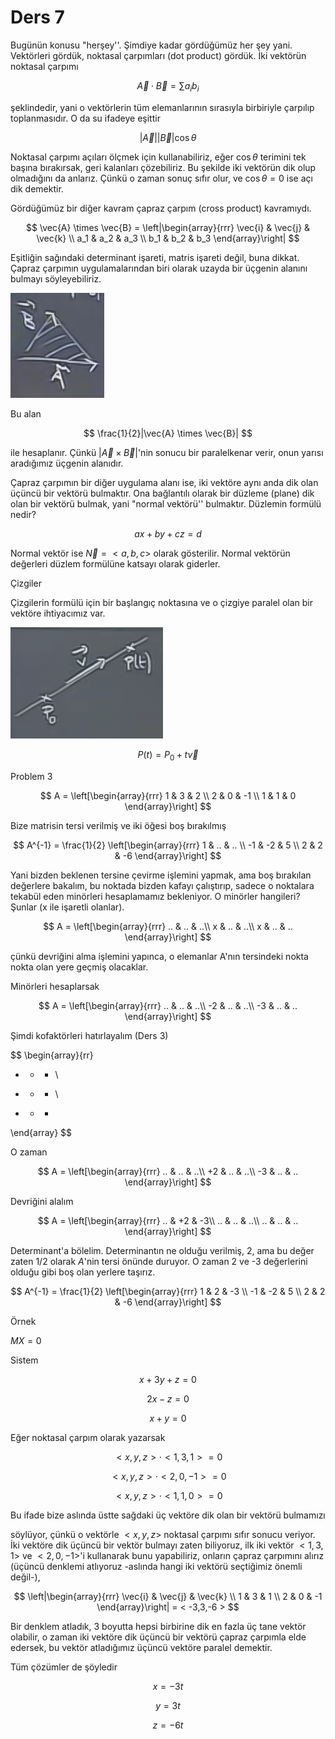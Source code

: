 # Ders 7

Bugünün konusu "herşey''. Şimdiye kadar gördüğümüz her şey
yani. Vektörleri gördük, noktasal çarpımları (dot product) gördük. İki
vektörün noktasal çarpımı

$$ \vec{A} \cdot \vec{B} = \sum a_ib_i$$

şeklindedir, yani o vektörlerin tüm elemanlarının sırasıyla birbiriyle çarpılıp
toplanmasıdır. O da su ifadeye eşittir

$$ |\vec{A}||\vec{B}| \cos \theta $$

Noktasal çarpımı açıları ölçmek için kullanabiliriz, eğer $\cos \theta$ terimini
tek başına bırakırsak, geri kalanları çözebiliriz. Bu şekilde iki vektörün dik
olup olmadığını da anlarız. Çünkü o zaman sonuç sıfır olur, ve $\cos \theta = 0$
ise açı dik demektir.

Gördüğümüz bir diğer kavram çapraz çarpım (cross product) kavramıydı. 

$$ \vec{A} \times \vec{B} = 
\left|\begin{array}{rrr}
\vec{i} & \vec{j} & \vec{k}  \\
a_1 & a_2 & a_3 \\
b_1 & b_2 & b_3 
\end{array}\right|
$$

Eşitliğin sağındaki determinant işareti, matris işareti değil, buna
dikkat. Çapraz çarpımın uygulamalarından biri olarak uzayda bir üçgenin alanını
bulmayı söyleyebiliriz.

![](7_1.png)

Bu alan

$$ \frac{1}{2}|\vec{A} \times \vec{B}| $$

ile hesaplanır. Çünkü $|\vec{A} \times \vec{B}|$'nin sonucu bir paralelkenar
verir, onun yarısı aradığımız üçgenin alanıdır.

Çapraz çarpımın bir diğer uygulama alanı ise, iki vektöre aynı anda dik olan
üçüncü bir vektörü bulmaktır. Ona bağlantılı olarak bir düzleme (plane) dik
olan bir vektörü bulmak, yani "normal vektörü'' bulmaktır. Düzlemin formülü
nedir? 

$$ ax + by + cz  = d $$

Normal vektör ise $\vec{N} = < a,b,c >$ olarak gösterilir. Normal vektörün
değerleri düzlem formülüne katsayı olarak giderler.

Çizgiler

Çizgilerin formülü için bir başlangıç noktasına ve o çizgiye paralel olan bir
vektöre ihtiyacımız var.

![](7_2.png)

$$ P(t) = P_0 + t \vec{v} $$

Problem 3

$$ A = 
\left[\begin{array}{rrr}
1 & 3 & 2 \\
2 & 0 & -1 \\
1 & 1 & 0
\end{array}\right]
 $$

Bize matrisin tersi verilmiş ve iki öğesi boş bırakılmış

$$ A^{-1} = \frac{1}{2}
\left[\begin{array}{rrr}
1 & .. & .. \\
-1 & -2 & 5 \\
2 & 2 & -6
\end{array}\right]
 $$

Yani bizden beklenen tersine çevirme işlemini yapmak, ama boş bırakılan
değerlere bakalım, bu noktada bizden kafayı çalıştırıp, sadece o noktalara
tekabül eden minörleri hesaplamamız bekleniyor. O minörler hangileri? Şunlar (x
ile işaretli olanlar).

$$ A = 
\left[\begin{array}{rrr}
.. & .. & ..\\
x & .. & ..\\
x & .. & ..
\end{array}\right]
 $$

çünkü devriğini alma işlemini yapınca, o elemanlar A'nın tersindeki nokta nokta
olan yere geçmiş olacaklar.

Minörleri hesaplarsak

$$ A = 
\left[\begin{array}{rrr}
.. & .. & ..\\
-2 & .. & ..\\
-3 & .. & ..
\end{array}\right]
 $$

Şimdi kofaktörleri hatırlayalım (Ders 3)

$$ 
\begin{array}{rr}
+ - + \\
- + - \\
+ - + 
\end{array}
 $$

O zaman

$$ A = 
\left[\begin{array}{rrr}
.. & .. & ..\\
+2 & .. & ..\\
-3 & .. & ..
\end{array}\right]
 $$

Devriğini alalım

$$ A = 
\left[\begin{array}{rrr}
.. & +2 & -3\\
.. & .. & ..\\
.. & .. & ..
\end{array}\right]
 $$

Determinant'a bölelim. Determinantın ne olduğu verilmiş, 2, ama bu değer zaten
$1/2$ olarak $A$'nin tersi önünde duruyor. O zaman 2 ve -3 değerlerini olduğu
gibi boş olan yerlere taşırız.

$$ A^{-1} = \frac{1}{2}
\left[\begin{array}{rrr}
1 & 2 & -3 \\
-1 & -2 & 5 \\
2 & 2 & -6
\end{array}\right]
 $$

Örnek

$MX = 0$

Sistem

$$ x + 3y + z = 0 $$

$$ 2x - z  = 0$$

$$ x + y = 0 $$

Eğer noktasal çarpım olarak yazarsak 

$$ < x,y,z > \cdot < 1,3,1 > = 0 $$

$$ < x,y,z > \cdot < 2,0,-1 > = 0 $$

$$ < x,y,z > \cdot < 1,1,0 > = 0 $$

Bu ifade bize aslında üstte sağdaki üç vektöre dik olan bir vektörü bulmamızı

söylüyor, çünkü o vektörle $< x,y,z >$ noktasal çarpımı sıfır sonucu veriyor. İki
vektöre dik üçüncü bir vektör bulmayı zaten biliyoruz, ilk iki vektör $< 1,3,1 >$
ve $< 2,0,-1 >$'i kullanarak bunu yapabiliriz, onların çapraz çarpımını
alırız (üçüncü denklemi atlıyoruz -aslında hangi iki vektörü seçtiğimiz önemli
değil-),

$$ 
\left|\begin{array}{rrr}
\vec{i} & \vec{j} & \vec{k}  \\
1 & 3 & 1 \\
2 & 0 & -1
\end{array}\right| = < -3,3,-6 >
$$

Bir denklem atladık, 3 boyutta hepsi birbirine dik en fazla üç tane vektör
olabilir, o zaman iki vektöre dik üçüncü bir vektörü çapraz çarpımla elde
edersek, bu vektör atladığımız üçüncü vektöre paralel demektir.

Tüm çözümler de şöyledir

$$ x = -3t $$

$$ y = 3t $$

$$ z = -6t $$



